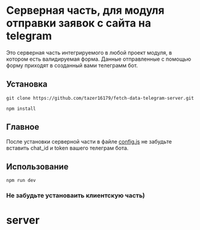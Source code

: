 # Серверная часть, для модуля отправки заявок с сайта на telegram

Это серверная часть интегрируемого в любой проект модуля, в котором есть валидируемая форма. Данные отправленные с помощью форму приходят в созданный вами телеграмм бот.

## Установка 
 ``` 
git clone https://github.com/tazer16179/fetch-data-telegram-server.git

npm install
 ```

 ## Главное 
 После установки серверной части в файле [config.js](https://github.com/tazer16179/fetch-data-telegram-server/blob/main/config/config.json) не забудьте вставить chat_id и token вашего телеграм бота. 

## Использование 

 ``` 
 npm run dev
 ```

 ### Не забудьте установаить клиентскую часть)
# server
